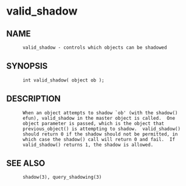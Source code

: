 # valid_shadow
## NAME
          valid_shadow - controls which objects can be shadowed

## SYNOPSIS
          int valid_shadow( object ob );

## DESCRIPTION
          When an object attempts to shadow `ob' (with the shadow()
          efun), valid_shadow in the master object is called.  One
          object parameter is passed, which is the object that
          previous_object() is attempting to shadow.  valid_shadow()
          should return 0 if the shadow should not be permitted, in
          which case the shadow() call will return 0 and fail.  If
          valid_shadow() returns 1, the shadow is allowed.

## SEE ALSO
          shadow(3), query_shadowing(3)
